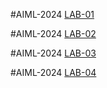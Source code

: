 #AIML-2024
[LAB-01](https://github.com/kushiraj18/KUSHIRAJ.git)

#AIML-2024
[LAB-02](https://github.com/kushiraj18/KUSHIRAJ.git)

#AIML-2024
[LAB-03](https://github.com/kushiraj18/KUSHIRAJ.git)

#AIML-2024
[LAB-04](https://github.com/kushiraj18/KUSHIRAJ.git)
